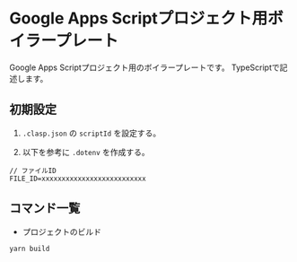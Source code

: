 # Google Apps Scriptプロジェクト用ボイラープレート
Google Apps Scriptプロジェクト用のボイラープレートです。
TypeScriptで記述します。

## 初期設定
1. `.clasp.json` の `scriptId` を設定する。

2. 以下を参考に `.dotenv` を作成する。
```
// ファイルID
FILE_ID=xxxxxxxxxxxxxxxxxxxxxxxxxx
```

## コマンド一覧
* プロジェクトのビルド
```
yarn build
```
